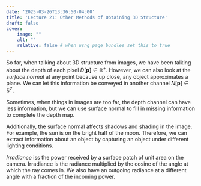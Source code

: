 ```yaml
---
date: '2025-03-26T13:36:50-04:00'
title: 'Lecture 21: Other Methods of Obtaining 3D Structure'
draft: false
cover:
    image: ""
    alt: ""
    relative: false # when usng page bundles set this to true
---
```


So far, when talking about 3D structure from images, we have been talking about the depth of each pixel $D[\mathbf{p}] \in \mathbb{R}^+$. However, we can also look at the *surface normal* at any point because up close, any object approximates a plane. We can let this information be conveyed in another channel $N[\mathbf{p}] \in \mathbb{S}^2$.

Sometimes, when things in images are too far, the depth channel can have less information, but we can use surface normal to fill in missing information to complete the depth map.

Additionally, the surface normal affects shadows and shading in the image. For example, the sun is on the bright half of the moon. Therefore, we can extract information about an object by capturing an object under different lighting conditions.

*Irradiance* iss the power received by a surface patch of unit area on the camera. Irradiance is the radiance multiplied by the cosine of the angle at which the ray comes in. We also have an outgoing radiance at a different angle with a fraction of the incoming power.